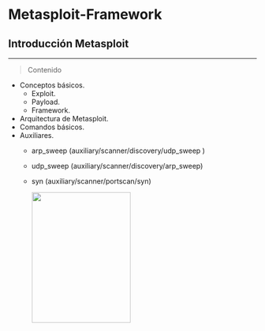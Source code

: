 # Metasploit-Framework


## Introducción Metasploit
***
>Contenido

* Conceptos básicos.
  + Exploit.
  + Payload.
  + Framework.
* Arquitectura de Metasploit.
* Comandos básicos.
* Auxiliares.
  + arp_sweep (auxiliary/scanner/discovery/udp_sweep )
  + udp_sweep (auxiliary/scanner/discovery/arp_sweep)
  + syn (auxiliary/scanner/portscan/syn)


    <img src="https://github.com/MatiaCornejo/Metasploit-Framework/blob/master/metasploit.png" width="200" height="264.8" />
